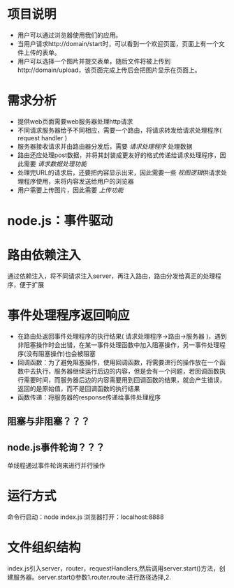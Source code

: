 # 项目说明
- 用户可以通过浏览器使用我们的应用。
- 当用户请求http://domain/start时，可以看到一个欢迎页面，页面上有一个文件上传的表单。
- 用户可以选择一个图片并提交表单，随后文件将被上传到http://domain/upload，该页面完成上传后会把图片显示在页面上。

# 需求分析
- 提供web页面需要web服务器处理http请求
- 不同请求服务器给予不同相应，需要一个路由，将请求转发给请求处理程序( request handler )
- 服务器接收请求并由路由器分发后，需要 *请求处理程序* 处理数据
- 路由还应处理post数据，并将其封装成更友好的格式传递给请求处理程序，因此需要 *请求数据处理功能*
-  处理完URL的请求后，还要把内容显示出来，因此需要一些 *视图逻辑*供请求处理程序使用，来将内容发送给用户的浏览器
-  用户需要上传图片，因此需要 *上传功能*

# node.js：事件驱动
# 路由依赖注入
通过依赖注入，将不同请求注入server，再注入路由，路由分发给真正的处理程序，便于扩展
# 事件处理程序返回响应
- 在路由处返回事件处理程序的执行结果( 请求处理程序->路由->服务器 )，遇到非阻塞操作时会出错，在某一事件处理函数中加入阻塞操作，另一事件处理程序(没有阻塞操作)也会被阻塞
- 回调函数：为了避免阻塞操作，使用回调函数，将需要进行的操作放在一个函数中去执行，服务器继续运行后边的内容，但是会有一个问题，若回调函数执行需要时间，而服务器后边的内容需要用到回调函数的结果，就会产生错误，返回的是原始值，而不是回调函数的执行结果
- 函数传递：将服务器的response传递给事件处理程序

## 阻塞与非阻塞？？？
## node.js事件轮询？？？
单线程通过事件轮询来进行并行操作

# 运行方式
命令行启动：node index.js
浏览器打开：localhost:8888

# 文件组织结构
index.js引入server，router，requestHandlers,然后调用server.start()方法，创建服务器。server.start()参数1.router.route:进行路径选择,2. 
